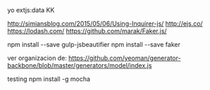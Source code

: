 yo extjs:data KK

http://simiansblog.com/2015/05/06/Using-Inquirer-js/
http://ejs.co/
https://lodash.com/
https://github.com/marak/Faker.js/

npm install --save gulp-jsbeautifier
npm install --save faker



ver organizacion de: https://github.com/yeoman/generator-backbone/blob/master/generators/model/index.js



testing
npm install -g mocha
